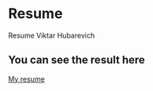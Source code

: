 # Resume
Resume Viktar Hubarevich

## You can see the result here
[My resume](https://viktorgubarevich.github.io/Resume/)
